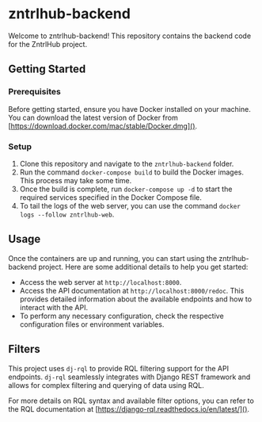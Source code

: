 # zntrlhub-backend

Welcome to zntrlhub-backend! This repository contains the backend code for the ZntrlHub project.

## Getting Started

### Prerequisites
Before getting started, ensure you have Docker installed on your machine. You can download the latest version of Docker from [https://download.docker.com/mac/stable/Docker.dmg]().

### Setup

1. Clone this repository and navigate to the `zntrlhub-backend` folder.
2. Run the command `docker-compose build` to build the Docker images. This process may take some time.
3. Once the build is complete, run `docker-compose up -d` to start the required services specified in the Docker Compose file.
4. To tail the logs of the web server, you can use the command `docker logs --follow zntrlhub-web`.

## Usage

Once the containers are up and running, you can start using the zntrlhub-backend project. Here are some additional details to help you get started:

- Access the web server at `http://localhost:8000`.
- Access the API documentation at `http://localhost:8000/redoc`. This provides detailed information about the available endpoints and how to interact with the API.
- To perform any necessary configuration, check the respective configuration files or environment variables.

## Filters

This project uses `dj-rql` to provide RQL filtering support for the API endpoints. `dj-rql` seamlessly integrates with Django REST framework and allows for complex filtering and querying of data using RQL.

For more details on RQL syntax and available filter options, you can refer to the RQL documentation at [https://django-rql.readthedocs.io/en/latest/]().